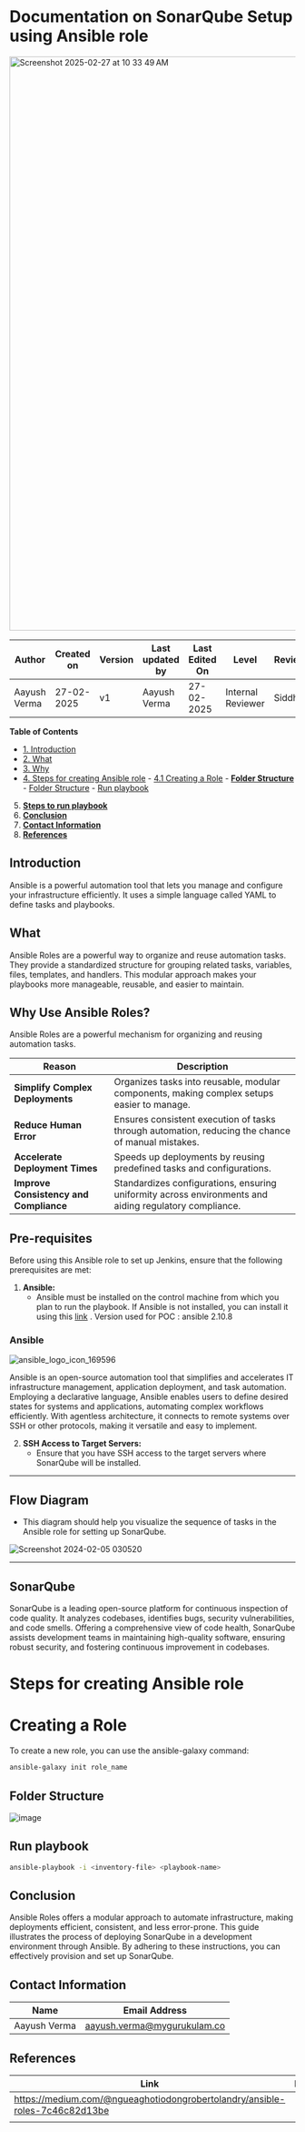 # Documentation on SonarQube Setup using Ansible role

<img width="1009" alt="Screenshot 2025-02-27 at 10 33 49 AM" src="https://github.com/user-attachments/assets/893aad70-ea79-4821-b06f-4c97306c3837" />


| **Author** | **Created on** | **Version** | **Last updated by**|**Last Edited On**|**Level** |**Reviewer** |
|------------|---------------------------|-------------|----------------|-----|-------------|-------------|
| Aayush Verma|   27-02-2025              | v1          | Aayush Verma   | 27-02-2025   |  Internal Reviewer | Siddharth |


**Table of Contents**

- [1. Introduction](#introduction)
- [2. What](#what)
- [3. Why](#why)
- [4. Steps for creating Ansible role](#Steps-for-creating-ansible-role)
                - [ 4.1 Creating a Role](#creating-a-role)
                - [**Folder Structure**](#folder-structure)
                - [Folder Structure](#folder-strucyure)
                - [Run playbook](#run-playbook)
   
5. [**Steps to run playbook**](#steps-to-run-playbook)
8. [**Conclusion**](#conclusion)
9. [**Contact Information**](#contact-information)
10. [**References**](#references)

## Introduction
Ansible is a powerful automation tool that lets you manage and configure your infrastructure efficiently. It uses a simple language called YAML to define tasks and playbooks.

## What 
Ansible Roles are a powerful way to organize and reuse automation tasks. They provide a standardized structure for grouping related tasks, variables, files, templates, and handlers. This modular approach makes your playbooks more manageable, reusable, and easier to maintain.


## Why Use Ansible Roles?
Ansible Roles are a powerful mechanism for organizing and reusing automation tasks.

| **Reason**                     | **Description**                                                                                       |
|--------------------------------|-------------------------------------------------------------------------------------------------------|
| **Simplify Complex Deployments** | Organizes tasks into reusable, modular components, making complex setups easier to manage.           |
| **Reduce Human Error**           | Ensures consistent execution of tasks through automation, reducing the chance of manual mistakes.     |
| **Accelerate Deployment Times**  | Speeds up deployments by reusing predefined tasks and configurations.                                |
| **Improve Consistency and Compliance** | Standardizes configurations, ensuring uniformity across environments and aiding regulatory compliance. |

## Pre-requisites

Before using this Ansible role to set up Jenkins, ensure that the following prerequisites are met:

1. **Ansible:**
   - Ansible must be installed on the control machine from which you plan to run the playbook. If Ansible is not installed, you can install it using this [link](https://docs.ansible.com/ansible/latest/installation_guide/intro_installation.html) . Version used for POC : ansible 2.10.8


### Ansible 
![ansible_logo_icon_169596](https://github.com/avengers-p7/Documentation/assets/156056344/21281851-6cfa-4b18-aee4-8812e193dc62)

Ansible is an open-source automation tool that simplifies and accelerates IT infrastructure management, application deployment, and task automation. Employing a declarative language, Ansible enables users to define desired states for systems and applications, automating complex workflows efficiently. With agentless architecture, it connects to remote systems over SSH or other protocols, making it versatile and easy to implement. 


2. **SSH Access to Target Servers:**
   - Ensure that you have SSH access to the target servers where SonarQube will be installed.

***



## Flow Diagram

* This diagram should help you visualize the sequence of tasks in the Ansible role for setting up SonarQube.

![Screenshot 2024-02-05 030520](https://github.com/avengers-p7/Documentation/assets/156056344/a90a22e7-1401-43ac-9487-7b19fc282764)

***

## SonarQube 
SonarQube is a leading open-source platform for continuous inspection of code quality. It analyzes codebases, identifies bugs, security vulnerabilities, and code smells. Offering a comprehensive view of code health, SonarQube assists development teams in maintaining high-quality software, ensuring robust security, and fostering continuous improvement in codebases.


# Steps for creating Ansible role

# Creating a Role

To create a new role, you can use the ansible-galaxy command:

``` sh
ansible-galaxy init role_name 
```


## Folder Structure

![image](https://github.com/user-attachments/assets/3424fd07-fd9b-464c-a0c3-c3dd526eb823)


## Run playbook

``` sh
ansible-playbook -i <inventory-file> <playbook-name>
```

## Conclusion
Ansible Roles offers a modular approach to automate infrastructure, making deployments efficient, consistent, and less error-prone.
This guide illustrates the process of deploying SonarQube in a development environment through Ansible. By adhering to these instructions, you can effectively provision and set up SonarQube.



##  Contact Information


| **Name**       | **Email Address**        |
|----------------|--------------------------|
| Aayush Verma   | <aayush.verma@mygurukulam.co> |


## References

| **Link** | **Description** |
|------------------------------------------------------|------------------|
| https://medium.com/@ngueaghotiodongrobertolandry/ansible-roles-7c46c82d13be |  |
| | |
